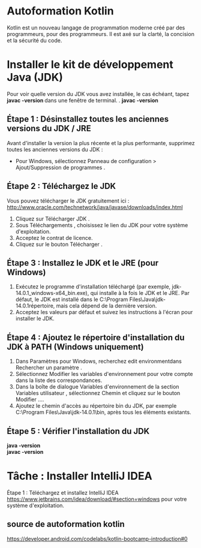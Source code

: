 # Autoformation Kotlin
Kotlin est un nouveau langage de programmation moderne créé par des programmeurs, pour des programmeurs. Il est axé sur la clarté, la concision et la sécurité du code.

# Installer le kit de développement Java (JDK)
Pour voir quelle version du JDK vous avez installée, le cas échéant, tapez <strong>javac -version </strong>dans une fenêtre de terminal.
. <strong> javac -version </strong>


## Étape 1 : Désinstallez toutes les anciennes versions du JDK / JRE
Avant d'installer la version la plus récente et la plus performante, supprimez toutes les anciennes versions du JDK :

- Pour Windows, sélectionnez Panneau de configuration > Ajout/Suppression de programmes .

## Étape 2 : Téléchargez le JDK
Vous pouvez télécharger le JDK gratuitement ici : <a src="http://www.oracle.com/technetwork/java/javase/downloads/index.html">http://www.oracle.com/technetwork/java/javase/downloads/index.html </a>

1. Cliquez sur Télécharger JDK .
2. Sous Téléchargements , choisissez le lien du JDK pour votre système d'exploitation.
3. Acceptez le contrat de licence.
4. Cliquez sur le bouton Télécharger .

## Étape 3 : Installez le JDK et le JRE (pour Windows)
1. Exécutez le programme d'installation téléchargé (par exemple, jdk-14.0.1_windows-x64_bin.exe), qui installe à la fois le JDK et le JRE. Par défaut, le JDK est installé dans le C:\Program Files\Java\jdk-14.0.1répertoire, mais cela dépend de la dernière version.
2. Acceptez les valeurs par défaut et suivez les instructions à l'écran pour installer le JDK.

## Étape 4 : Ajoutez le répertoire d'installation du JDK à PATH (Windows uniquement)

1. Dans Paramètres pour Windows, recherchez edit environmentdans Rechercher un paramètre .
2. Sélectionnez Modifier les variables d'environnement pour votre compte dans la liste des correspondances.
3. Dans la boîte de dialogue Variables d'environnement de la section Variables utilisateur , sélectionnez Chemin et cliquez sur le bouton Modifier ....
4.  Ajoutez le chemin d'accès au répertoire bin du JDK, par exemple C:\Program Files\Java\jdk-14.0.1\bin, après tous les éléments existants.

## Étape 5 : Vérifier l'installation du JDK

<strong>java -version </strong></br>
<strong>javac -version </strong>

 # Tâche : Installer IntelliJ IDEA
 Étape 1 : Téléchargez et installez IntelliJ IDEA
<a src="https://www.jetbrains.com/idea/download/#section=windows">https://www.jetbrains.com/idea/download/#section=windows </a>pour votre système d'exploitation.

## source de autoformation kotlin
<a src="https://developer.android.com/codelabs/kotlin-bootcamp-introduction#0"> https://developer.android.com/codelabs/kotlin-bootcamp-introduction#0</a>
